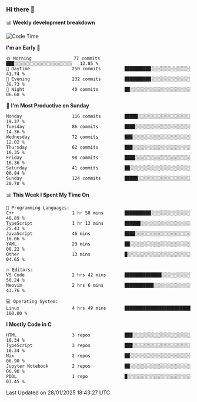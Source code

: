 ### Hi there 👋

📊 **Weekly development breakdown**
<!--START_SECTION:waka-->
![Code Time](http://img.shields.io/badge/Code%20Time-358%20hrs%2058%20mins-blue)

**I'm an Early 🐤** 

```text
🌞 Morning                77 commits          ███░░░░░░░░░░░░░░░░░░░░░░   12.85 % 
🌆 Daytime                250 commits         ██████████░░░░░░░░░░░░░░░   41.74 % 
🌃 Evening                232 commits         ██████████░░░░░░░░░░░░░░░   38.73 % 
🌙 Night                  40 commits          ██░░░░░░░░░░░░░░░░░░░░░░░   06.68 % 
```
📅 **I'm Most Productive on Sunday** 

```text
Monday                   116 commits         █████░░░░░░░░░░░░░░░░░░░░   19.37 % 
Tuesday                  86 commits          ████░░░░░░░░░░░░░░░░░░░░░   14.36 % 
Wednesday                72 commits          ███░░░░░░░░░░░░░░░░░░░░░░   12.02 % 
Thursday                 62 commits          ███░░░░░░░░░░░░░░░░░░░░░░   10.35 % 
Friday                   98 commits          ████░░░░░░░░░░░░░░░░░░░░░   16.36 % 
Saturday                 41 commits          ██░░░░░░░░░░░░░░░░░░░░░░░   06.84 % 
Sunday                   124 commits         █████░░░░░░░░░░░░░░░░░░░░   20.70 % 
```


📊 **This Week I Spent My Time On** 

```text
💬 Programming Languages: 
C++                      1 hr 58 mins        ██████████░░░░░░░░░░░░░░░   40.89 % 
TypeScript               1 hr 13 mins        ██████░░░░░░░░░░░░░░░░░░░   25.43 % 
JavaScript               46 mins             ████░░░░░░░░░░░░░░░░░░░░░   16.06 % 
YAML                     23 mins             ██░░░░░░░░░░░░░░░░░░░░░░░   08.22 % 
Other                    13 mins             █░░░░░░░░░░░░░░░░░░░░░░░░   04.65 % 

🔥 Editors: 
VS Code                  2 hrs 42 mins       ██████████████░░░░░░░░░░░   56.24 % 
Neovim                   2 hrs 6 mins        ███████████░░░░░░░░░░░░░░   43.76 % 

💻 Operating System: 
Linux                    4 hrs 49 mins       █████████████████████████   100.00 % 
```

**I Mostly Code in C** 

```text
HTML                     3 repos             ███░░░░░░░░░░░░░░░░░░░░░░   10.34 % 
TypeScript               3 repos             ███░░░░░░░░░░░░░░░░░░░░░░   10.34 % 
Nix                      2 repos             ██░░░░░░░░░░░░░░░░░░░░░░░   06.90 % 
Jupyter Notebook         2 repos             ██░░░░░░░░░░░░░░░░░░░░░░░   06.90 % 
PDDL                     1 repo              █░░░░░░░░░░░░░░░░░░░░░░░░   03.45 % 
```




 Last Updated on 28/01/2025 18:43:27 UTC
<!--END_SECTION:waka-->
<!--
**R-enanVieira/R-enanVieira** is a ✨ _special_ ✨ repository because its `README.md` (this file) appears on your GitHub profile.

Here are some ideas to get you started:

- 🔭 I’m currently working on ...
- 🌱 I’m currently learning ...
- 👯 I’m looking to collaborate on ...
- 🤔 I’m looking for help with ...
- 💬 Ask me about ...
- 📫 How to reach me: ...
- 😄 Pronouns: ...
- ⚡ Fun fact: ...
-->
